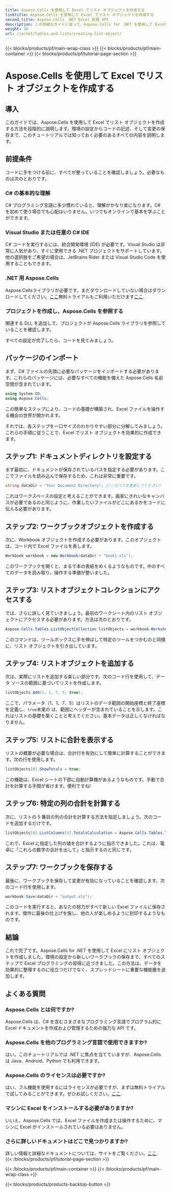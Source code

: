 ```yaml
---
title: Aspose.Cells を使用して Excel でリスト オブジェクトを作成する
linktitle: Aspose.Cells を使用して Excel でリスト オブジェクトを作成する
second_title: Aspose.Cells .NET Excel 処理 API
description: この詳細なガイドに従って、Aspose.Cells for .NET を使用して Excel でリスト オブジェクトを作成します。簡単なデータ管理と計算をマスターします。
weight: 10
url: /ja/net/tables-and-lists/creating-list-object/
---
```


{{< blocks/products/pf/main-wrap-class >}}
{{< blocks/products/pf/main-container >}}
{{< blocks/products/pf/tutorial-page-section >}}

# Aspose.Cells を使用して Excel でリスト オブジェクトを作成する

## 導入

このガイドでは、Aspose.Cells を使用して Excel でリスト オブジェクトを作成する方法を段階的に説明します。環境の設定からコードの記述、そして変更の保存まで、このチュートリアルでは知っておく必要のあるすべての内容を説明します。

## 前提条件

コードに手をつける前に、すべてが整っていることを確認しましょう。必要なものは次のとおりです。

### C# の基本的な理解
C# プログラミング言語に多少慣れていると、理解がかなり楽になります。C# を初めて使う場合でも心配はいりません。いつでもオンラインで基本を学ぶことができます。

### Visual Studio または任意の C# IDE
C# コードを実行するには、統合開発環境 (IDE) が必要です。Visual Studio は非常に人気があり、すぐに使用できる .NET プロジェクトをサポートしています。他の選択肢をご希望の場合は、JetBrains Rider または Visual Studio Code を使用することもできます。

### .NET 用 Aspose.Cells
 Aspose.Cellsライブラリが必要です。まだダウンロードしていない場合はダウンロードしてください。[ここ](https://releases.aspose.com/cells/net/)無料トライアルもご利用いただけます[ここ](https://releases.aspose.com/).

### プロジェクトを作成し、Aspose.Cells を参照する
関連する DLL を追加して、プロジェクトが Aspose.Cells ライブラリを参照していることを確認します。

すべての設定が完了したら、コードを見てみましょう。

## パッケージのインポート

まず、C# ファイルの先頭に必要なパッケージをインポートする必要があります。これらのパッケージには、必要なすべての機能を備えた Aspose.Cells 名前空間が含まれています。

```csharp
using System.IO;
using Aspose.Cells;
```

この簡単なステップにより、コードの基礎が構築され、Excel ファイルを操作する機会の世界が開かれます。

それでは、各ステップを一口サイズのわかりやすい部分に分解してみましょう。これらの手順に従うことで、Excel でリスト オブジェクトを効果的に作成できます。

## ステップ1: ドキュメントディレクトリを設定する

まず最初に、ドキュメントが保存されているパスを指定する必要があります。ここでファイルを読み込んで保存するため、これは非常に重要です。 

```csharp
string dataDir = "Your Document Directory"; //このパスを更新してください!
```

これはワークスペースの設定と考えることができます。画家にきれいなキャンバスが必要であるのと同じように、作業したいファイルがどこにあるかをコードに伝える必要があります。

## ステップ2: ワークブックオブジェクトを作成する

次に、Workbook オブジェクトを作成する必要があります。このオブジェクトは、コード内で Excel ファイルを表します。 

```csharp
Workbook workbook = new Workbook(dataDir + "book1.xls");
```

このワークブックを開くと、まるで本の表紙をめくるようなものです。中のすべてのデータを読み取り、操作する準備が整いました。

## ステップ3: リストオブジェクトコレクションにアクセスする

では、さらに詳しく見ていきましょう。最初のワークシート内のリスト オブジェクトにアクセスする必要があります。方法は次のとおりです。

```csharp
Aspose.Cells.Tables.ListObjectCollection listObjects = workbook.Worksheets[0].ListObjects;
```

このコマンドは、ツールボックスに手を伸ばして特定のツールをつかむのと同様に、リスト オブジェクトを引き出しています。 

## ステップ4: リストオブジェクトを追加する

次は、実際にリストを追加する楽しい部分です。次のコード行を使用して、データ ソースの範囲に基づいてリストを作成します。

```csharp
listObjects.Add(1, 1, 7, 5, true);
```

ここで、パラメータ（1、1、7、5）はリストのデータ範囲の開始座標と終了座標を定義し、`true`末尾の は、範囲にヘッダーが含まれていることを示します。これはリストの基礎を築くことと考えてください。基本データは正しくなければなりません。

## ステップ5: リストに合計を表示する

リストの概要が必要な場合は、合計行を有効にして簡単に計算することができます。次の行を使用します。

```csharp
listObjects[0].ShowTotals = true;
```

この機能は、Excel シートの下部に自動計算機があるようなものです。手動で合計を計算する手間が省けます。便利ですね!

## ステップ6: 特定の列の合計を計算する

次に、リストの 5 番目の列の合計を計算する方法を指定しましょう。次のコードを追加するだけです。

```csharp
listObjects[0].ListColumns[4].TotalsCalculation = Aspose.Cells.Tables.TotalsCalculation.Sum; 
```

これで、Excel に指定した列の値を合計するように指示できました。これは、電卓に「これらの数字の合計を出して」と指示するのと同じです。

## ステップ7: ワークブックを保存する

最後に、ワークブックを保存して変更が有効になっていることを確認します。次のコード行を使用します。

```csharp
workbook.Save(dataDir + "output.xls");
```

このコードを実行すると、あなたの努力がすべて新しい Excel ファイルに保存されます。傑作に最後の仕上げを施し、他の人が楽しめるように封印するようなものです。

## 結論

これで完了です。Aspose.Cells for .NET を使用して Excel にリスト オブジェクトを作成しました。環境の設定から新しいワークブックの保存まで、すべてのステップで Excel プログラミングの習得に近づきました。この方法は、データを効果的に整理するのに役立つだけでなく、スプレッドシートに重要な機能層を追加します。

## よくある質問

### Aspose.Cells とは何ですか?  
Aspose.Cells は、C# を含むさまざまなプログラミング言語でプログラム的に Excel ドキュメントを作成および管理するための強力な API です。

### Aspose.Cells を他のプログラミング言語で使用できますか?  
はい。このチュートリアルでは .NET に焦点を当てていますが、Aspose.Cells は Java、Android、Python でも利用できます。

### Aspose.Cells のライセンスは必要ですか?  
はい、フル機能を使用するにはライセンスが必要ですが、まずは無料トライアルで試してみることができます。ぜひお試しください。[ここ](https://releases.aspose.com/).

### マシンに Excel をインストールする必要がありますか?  
いいえ、Aspose.Cells では、Excel ファイルを作成または操作するために、マシンに Excel がインストールされている必要はありません。

### さらに詳しいドキュメントはどこで見つかりますか?  
詳しい情報と詳細なドキュメントについては、サイトをご覧ください。[ここ](https://reference.aspose.com/cells/net/).
{{< /blocks/products/pf/tutorial-page-section >}}

{{< /blocks/products/pf/main-container >}}
{{< /blocks/products/pf/main-wrap-class >}}

{{< blocks/products/products-backtop-button >}}
